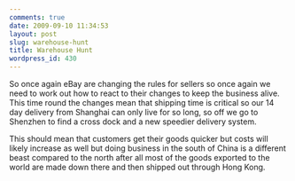 ```yaml
---
comments: true
date: 2009-09-10 11:34:53
layout: post
slug: warehouse-hunt
title: Warehouse Hunt
wordpress_id: 430
---
```


So once again eBay are changing the rules for sellers so once again we need to work out how to react to their changes to keep the business alive. This time round the changes mean that shipping time is critical so our 14 day delivery from Shanghai can only live for so long, so off we go to Shenzhen to find a cross dock and a new speedier delivery system.

This should mean that customers get their goods quicker but costs will likely increase as well but doing business in the south of China is a different beast compared to the north after all most of the goods exported to the world are made down there and then shipped out through Hong Kong.  
